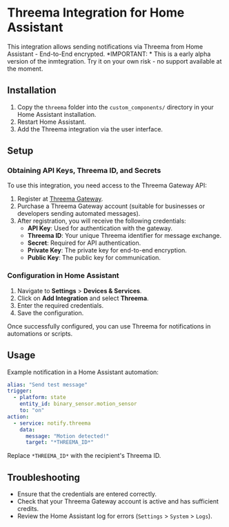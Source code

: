 # Threema Integration for Home Assistant

This integration allows sending notifications via Threema from Home Assistant - End-to-End encrypted.
*IMPORTANT: * This is a early alpha version of the inmtegration. Try it on your own risk - no support available at the moment. 

## Installation

1. Copy the `threema` folder into the `custom_components/` directory in your Home Assistant installation.
2. Restart Home Assistant.
3. Add the Threema integration via the user interface.

## Setup

### Obtaining API Keys, Threema ID, and Secrets

To use this integration, you need access to the Threema Gateway API:

1. Register at [Threema Gateway](https://gateway.threema.ch/).
2. Purchase a Threema Gateway account (suitable for businesses or developers sending automated messages).
3. After registration, you will receive the following credentials:
   - **API Key**: Used for authentication with the gateway.
   - **Threema ID**: Your unique Threema identifier for message exchange.
   - **Secret**: Required for API authentication.
   - **Private Key**: The private key for end-to-end encryption.
   - **Public Key**: The public key for communication.

### Configuration in Home Assistant

1. Navigate to **Settings** > **Devices & Services**.
2. Click on **Add Integration** and select **Threema**.
3. Enter the required credentials.
4. Save the configuration.

Once successfully configured, you can use Threema for notifications in automations or scripts.

## Usage

Example notification in a Home Assistant automation:

```yaml
alias: "Send test message"
trigger:
  - platform: state
    entity_id: binary_sensor.motion_sensor
    to: "on"
action:
  - service: notify.threema
    data:
      message: "Motion detected!"
      target: "*THREEMA_ID*"
```

Replace `*THREEMA_ID*` with the recipient's Threema ID.

## Troubleshooting

- Ensure that the credentials are entered correctly.
- Check that your Threema Gateway account is active and has sufficient credits.
- Review the Home Assistant log for errors (`Settings` > `System` > `Logs`).

